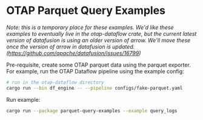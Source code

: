 # OTAP Parquet Query Examples

_Note: this is a temporary place for these examples. We'd like these examples
to eventually live in the otap-dataflow crate, but the current latest version
of datafusion is using an older version of arrow. We'll move these once the
version of arrow in datafusion is updated.
(https://github.com/apache/datafusion/issues/16799)_

Pre-requisite, create some OTAP parquet data using the parquet exporter. For
example, run the OTAP Dataflow pipeline using the example config:
```sh
# run in the otap-dataflow directory
cargo run --bin df_engine -- --pipeline configs/fake-parquet.yaml
```

Run example:
```sh
cargo run --package parquet-query-examples --example query_logs
```
